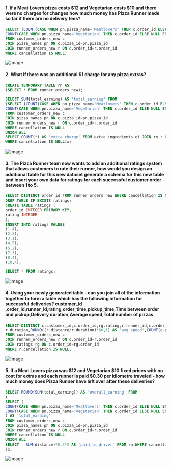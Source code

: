 #### 1. If a Meat Lovers pizza costs $12 and Vegetarian costs $10 and there were no charges for changes how much money has Pizza Runner made so far if there are no delivery fees?
```sql
SELECT (COUNT(CASE WHEN pn.pizza_name='Meatlovers' THEN c.order_id ELSE NULL END)*12 + 
COUNT(CASE WHEN pn.pizza_name='Vegetarian' THEN c.order_id ELSE NULL END)*10) AS 'total_earning'
FROM customer_orders_new c 
JOIN pizza_names pn ON c.pizza_id=pn.pizza_id
JOIN runner_orders_new r ON c.order_id=r.order_id
WHERE cancellation IS NULL;
```
![image](https://github.com/shivin316/8_Week_SQL_Challenge/assets/122541994/15635ff1-184b-41b6-90a9-0b799896ca7b)

#### 2. What if there was an additional $1 charge for any pizza extras?
```sql
CREATE TEMPORARY TABLE rn AS 
(SELECT * FROM runner_orders_new);

SELECT SUM(total_earning) AS 'total_earning' FROM
(SELECT (COUNT(CASE WHEN pn.pizza_name='Meatlovers' THEN c.order_id ELSE NULL END)*12 +
COUNT(CASE WHEN pn.pizza_name='Vegetarian' THEN c.order_id ELSE NULL END)*10) AS 'total_earning'
FROM customer_orders_new c 
JOIN pizza_names pn ON c.pizza_id=pn.pizza_id
JOIN runner_orders_new r ON c.order_id=r.order_id
WHERE cancellation IS NULL
UNION ALL 
SELECT COUNT(*) AS 'extra_charge' FROM extra_ingredients ei JOIN rn r ON ei.order_id=r.order_id
WHERE cancellation IS NULL)x;
```
![image](https://github.com/shivin316/8_Week_SQL_Challenge/assets/122541994/c0e47867-f1ae-4547-b064-9cf09ebf6f32)

#### 3. The Pizza Runner team now wants to add an additional ratings system that allows customers to rate their runner, how would you design an additional table for this new dataset generate a schema for this new table and insert your own data for ratings for each successful customer order between 1 to 5.
```sql
SELECT DISTINCT order_id FROM runner_orders_new WHERE cancellation IS NULL;
DROP TABLE IF EXISTS ratings;
CREATE TABLE ratings (
order_id INTEGER PRIMARY KEY,
rating INTEGER
);
INSERT INTO ratings VALUES
(1,4),
(2,3),
(3,1),
(4,5),
(5,2),
(7,3),
(8,4),
(10,4);

SELECT * FROM ratings;
```
![image](https://github.com/shivin316/8_Week_SQL_Challenge/assets/122541994/586da535-774b-4074-925d-cf2ef08dc241)

#### 4. Using your newly generated table - can you join all of the information together to form a table which has the following information for successful deliveries? customer_id ,order_id,runner_id,rating,order_time,pickup_time,Time between order and pickup,Delivery duration,Average speed,Total number of pizzas
```sql
SELECT DISTINCT c.customer_id,c.order_id,rg.rating,r.runner_id,c.order_time,r.pickup_time,TIMESTAMPDIFF(MINUTE,c.order_time,r.pickup_time) AS 'Time between order and pickup',
r.duration,ROUND((r.distance/r.duration)*60,1) AS 'avg_speed',COUNT(c.pizza_id) OVER(PARTITION BY c.order_id) AS 'number_of_pizzas'
FROM customer_orders_new c
JOIN runner_orders_new r ON c.order_id=r.order_id
JOIN ratings rg ON c.order_id=rg.order_id 
WHERE r.cancellation IS NULL;
```
![image](https://github.com/shivin316/8_Week_SQL_Challenge/assets/122541994/cf17c12b-14a0-41b6-bae5-ae1721b8d795)

#### 5. If a Meat Lovers pizza was $12 and Vegetarian $10 fixed prices with no cost for extras and each runner is paid $0.30 per kilometre traveled - how much money does Pizza Runner have left over after these deliveries?
```sql
SELECT ROUND(SUM(total_earning)) AS 'overall_earning' FROM
(
SELECT (
COUNT(CASE WHEN pn.pizza_name='Meatlovers' THEN c.order_id ELSE NULL END)*12 + 
COUNT(CASE WHEN pn.pizza_name='Vegetarian' THEN c.order_id ELSE NULL END)*10 
) AS 'total_earning'
FROM customer_orders_new c 
JOIN pizza_names pn ON c.pizza_id=pn.pizza_id
JOIN runner_orders_new r ON c.order_id=r.order_id
WHERE cancellation IS NULL
UNION ALL
SELECT  -SUM(distance)*0.3*2 AS 'paid_to_driver' FROM rn WHERE cancellation IS NULL
)x;
```
![image](https://github.com/shivin316/8_Week_SQL_Challenge/assets/122541994/cce8acbb-09b6-4c7e-91b8-09fb00026b00)
